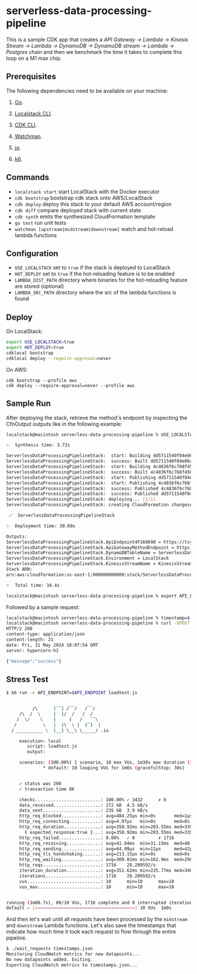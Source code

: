 # serverless-data-processing-pipeline

This is a sample CDK app that creates a *API Gateway -> Lambda -> Kinesis Stream -> Lambda -> DynamoDB -> DynamoDB stream -> Lambda -> Postgres* chain and then we benchmark the time it takes to complete this loop on a M1 max chip.

## Prerequisites

The following dependencies need to be available on your machine:

1. [Go](https://go.dev/doc/install).

1. [Localstack CLI](https://docs.localstack.cloud/getting-started/installation/).

1. [CDK CLI](https://docs.aws.amazon.com/cdk/v2/guide/getting_started.html).

1. [Watchman](https://facebook.github.io/watchman/docs/install).

1. [jq](https://jqlang.github.io/jq/download/).

1. [k6](https://k6.io/docs/get-started/installation/).

## Commands

 * `localstack start`                         start LocalStack with the Docker executor
 * `cdk bootstrap`                            bootstrap cdk stack onto AWS/LocalStack
 * `cdk deploy`                               deploy this stack to your default AWS account/region
 * `cdk diff`                                 compare deployed stack with current state
 * `cdk synth`                                emits the synthesized CloudFormation template
 * `go test`                                  run unit tests
 * `watchman [upstream|midstream|downstream]` watch and hot-reload lambda functions

## Configuration

* `USE_LOCALSTACK`   set to `true` if the stack is deployed to LocalStack
* `HOT_DEPLOY`       set to `true` if the hot-reloading feature is to be enabled
* `LAMBDA_DIST_PATH` directory where binaries for the hot-reloading feature are stored (optional)
* `LAMBDA_SRC_PATH`  directory where the src of the lambda functions is found

## Deploy

On LocalStack:

```bash
export USE_LOCALSTACK=true
export HOT_DEPLOY=true
cdklocal bootstrap
cdklocal deploy --require-approval=never
```

On AWS:
```
cdk bootstrap --profile aws
cdk deploy --require-approval=never --profile aws
```

## Sample Run

After deploying the stack, retrieve the method's endpoint by inspecting the CfnOutput outputs like in the following example:

```sh
localstack@macintosh serverless-data-processing-pipeline % USE_LOCALSTACK=true HOT_DEPLOY=true cdklocal deploy --require-approval=never                                                   

✨  Synthesis time: 3.72s

ServerlessDataProcessingPipelineStack:  start: Building dd5711540f04e06aa955d7f4862fc04e8cdea464cb590dae91ed2976bb78098e:current_account-current_region
ServerlessDataProcessingPipelineStack:  success: Built dd5711540f04e06aa955d7f4862fc04e8cdea464cb590dae91ed2976bb78098e:current_account-current_region
ServerlessDataProcessingPipelineStack:  start: Building 4c4836f6c768f4500c058ac6a02f2090830a58eb1a0e58d59a5c7ffadf208861:current_account-current_region
ServerlessDataProcessingPipelineStack:  success: Built 4c4836f6c768f4500c058ac6a02f2090830a58eb1a0e58d59a5c7ffadf208861:current_account-current_region
ServerlessDataProcessingPipelineStack:  start: Publishing dd5711540f04e06aa955d7f4862fc04e8cdea464cb590dae91ed2976bb78098e:current_account-current_region
ServerlessDataProcessingPipelineStack:  start: Publishing 4c4836f6c768f4500c058ac6a02f2090830a58eb1a0e58d59a5c7ffadf208861:current_account-current_region
ServerlessDataProcessingPipelineStack:  success: Published 4c4836f6c768f4500c058ac6a02f2090830a58eb1a0e58d59a5c7ffadf208861:current_account-current_region
ServerlessDataProcessingPipelineStack:  success: Published dd5711540f04e06aa955d7f4862fc04e8cdea464cb590dae91ed2976bb78098e:current_account-current_region
ServerlessDataProcessingPipelineStack: deploying... [1/1]
ServerlessDataProcessingPipelineStack: creating CloudFormation changeset...

 ✅  ServerlessDataProcessingPipelineStack

✨  Deployment time: 30.69s

Outputs:
ServerlessDataProcessingPipelineStack.ApiEndpoint4F160690 = https://tsyeuri986.execute-api.localhost.localstack.cloud:4566/prod/
ServerlessDataProcessingPipelineStack.ApiGatewayMethodEndpoint = https://tsyeuri986.execute-api.localhost.localstack.cloud:4566/prod/
ServerlessDataProcessingPipelineStack.DynamoDBTableName = ServerlessDataProcessingPipeline-DynamoDBTable59784FC0-072648f2
ServerlessDataProcessingPipelineStack.Environment = LocalStack
ServerlessDataProcessingPipelineStack.KinesisStreamName = KinesisStream
Stack ARN:
arn:aws:cloudformation:us-east-1:000000000000:stack/ServerlessDataProcessingPipelineStack/68a8d688

✨  Total time: 34.4s

localstack@macintosh serverless-data-processing-pipeline % export API_ENDPOINT="https://tsyeuri986.execute-api.localhost.localstack.cloud:4566/prod/"
```

Followed by a sample request:

```sh
localstack@macintosh serverless-data-processing-pipeline % timestamp=$(awk 'BEGIN {srand(); print srand()}')
localstack@macintosh serverless-data-processing-pipeline % curl -XPOST -H "Content-Type: application/json" $API_ENDPOINT -d "$(jq -n --arg ts "$timestamp" '{id: "1", message: "Hello World", timestamp: $ts | tonumber}')" -i
HTTP/2 200 
content-type: application/json
content-length: 21
date: Fri, 31 May 2024 18:07:54 GMT
server: hypercorn-h2

{"message":"success"}
```

## Stress Test

```sh
$ k6 run -e API_ENDPOINT=$API_ENDPOINT loadtest.js


          /\      |‾‾| /‾‾/   /‾‾/   
     /\  /  \     |  |/  /   /  /    
    /  \/    \    |     (   /   ‾‾\  
   /          \   |  |\  \ |  (‾)  | 
  / __________ \  |__| \__\ \_____/ .io

     execution: local
        script: loadtest.js
        output: -

     scenarios: (100.00%) 1 scenario, 10 max VUs, 1m30s max duration (incl. graceful stop):
              * default: 10 looping VUs for 1m0s (gracefulStop: 30s)


     ✓ status was 200
     ✓ transaction time OK

     checks.........................: 100.00% ✓ 3432      ✗ 0   
     data_received..................: 272 kB  4.5 kB/s
     data_sent......................: 235 kB  3.9 kB/s
     http_req_blocked...............: avg=484.25µs min=0s       med=1µs      max=87.94ms  p(90)=1µs      p(95)=1µs     
     http_req_connecting............: avg=4.97µs   min=0s       med=0s       max=940µs    p(90)=0s       p(95)=0s      
     http_req_duration..............: avg=350.92ms min=203.55ms med=339.86ms max=725.44ms p(90)=406.8ms  p(95)=488.96ms
       { expected_response:true }...: avg=350.92ms min=203.55ms med=339.86ms max=725.44ms p(90)=406.8ms  p(95)=488.96ms
     http_req_failed................: 0.00%   ✓ 0         ✗ 1716
     http_req_receiving.............: avg=41.04ms  min=31.15ms  med=40.83ms  max=55.17ms  p(90)=42.03ms  p(95)=42.94ms 
     http_req_sending...............: avg=64.99µs  min=12µs     med=42µs     max=2.06ms   p(90)=114.5µs  p(95)=150µs   
     http_req_tls_handshaking.......: avg=213.15µs min=0s       med=0s       max=41.6ms   p(90)=0s       p(95)=0s      
     http_req_waiting...............: avg=309.81ms min=162.9ms  med=298.6ms  max=689.61ms p(90)=366.07ms p(95)=441.45ms
     http_reqs......................: 1716    28.289592/s
     iteration_duration.............: avg=351.62ms min=225.77ms med=340.5ms  max=725.59ms p(90)=406.92ms p(95)=489.08ms
     iterations.....................: 1716    28.289592/s
     vus............................: 10      min=10      max=10
     vus_max........................: 10      min=10      max=10


running (1m00.7s), 00/10 VUs, 1716 complete and 0 interrupted iterations
default ✓ [======================================] 10 VUs  1m0s
```

And then let's wait until all requests have been processed by the `midstream` and `downstream` Lambda functions. Let's also save the timestamps that indicate how much time it took each request to flow through the entire pipeline.

```sh
$ ./wait_requests timestamps.json
Monitoring CloudWatch metrics for new datapoints...
No new datapoints added. Exiting.
Exporting CloudWatch metrics to timestamps.json...
```